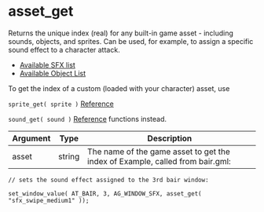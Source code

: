 asset_get
==========


Returns the unique index (real) for any built-in game asset - including sounds, objects, and sprites. Can be used, for example, to assign a specific sound effect to a character attack.

*   [Available SFX list](/workshop/sfx-list/)
*   [Available Object List](https://www.rivalsofaether.com/workshop/available-objects/)

To get the index of a custom (loaded with your character) asset, use

`sprite_get( sprite )` [Reference](/code/roa/sprite_get)

`sound_get( sound )` [Reference](/code/roa/sound_get) functions instead.

<span class='argdesc'>

| Argument| Type    | Description                                                                  |
|---------|---------|------------------------------------------------------------------------------|
|asset    |string   | The name of the game asset to get the index of Example, called from bair.gml:|


</span>

```gml
// sets the sound effect assigned to the 3rd bair window:

set_window_value( AT_BAIR, 3, AG_WINDOW_SFX, asset_get( "sfx_swipe_medium1" ));
```
